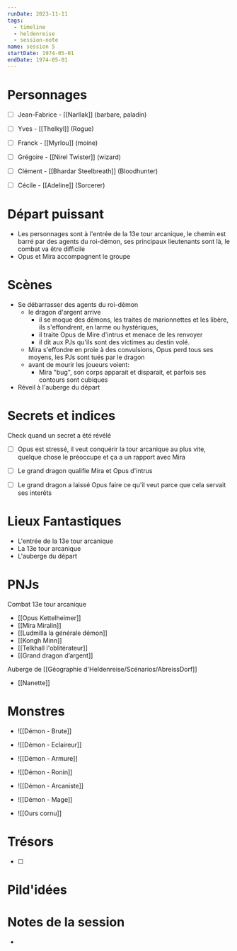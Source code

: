 ```yaml
---
runDate: 2023-11-11
tags:
  - timeline
  - heldenreise
  - session-note
name: session 5
startDate: 1974-05-01
endDate: 1974-05-01
---
```

# Personnages
- [ ]  Jean-Fabrice -  [[Narllak]] (barbare, paladin)
- [ ] Yves - [[Thelkyl]] (Rogue)
- [ ] Franck - [[Myrlou]] (moine)
- [ ] Grégoire - [[Nirel Twister]] (wizard)
- [ ] Clément - [[Bhardar Steelbreath]] (Bloodhunter)
- [ ] Cécile - [[Adeline]] (Sorcerer)


# Départ puissant
- Les personnages sont à l'entrée de la 13e tour arcanique, le chemin est barré par des agents du roi-démon, ses principaux lieutenants sont là, le combat va être difficile
- Opus et Mira accompagnent le groupe

# Scènes
- Se débarrasser des agents du roi-démon
	- le dragon d'argent arrive
		- il se moque des démons, les traites de marionnettes et les libère, ils s'effondrent, en larme ou hystériques,
		- il traite Opus de Mire d'intrus et menace de les renvoyer
		- il dit aux PJs qu'ils sont des victimes au destin volé.
	- Mira s'effondre en proie à des convulsions, Opus perd tous ses moyens, les PJs sont tués par le dragon
	- avant de mourir les joueurs voient:
		- Mira "bug", son corps apparait et disparait, et parfois ses contours sont cubiques
- Réveil à l'auberge du départ

# Secrets et indices
Check quand un secret a été révélé
- [ ] Opus est stressé, il veut conquérir la tour arcanique au plus vite, quelque chose le préoccupe et ça a un rapport avec Mira
- [ ] Le grand dragon qualifie Mira et Opus d'intrus
- [ ] Le grand dragon a laissé Opus faire ce qu'il veut parce que cela servait ses interêts



# Lieux Fantastiques
- L'entrée de la 13e tour arcanique
- La 13e tour arcanique
- L'auberge du départ

# PNJs
Combat 13e tour arcanique
- [[Opus Kettelheimer]]
- [[Mira Miralin]]
- [[Ludmilla la générale démon]]
- [[Kongh Minn]]
- [[Telkhall l'oblitérateur]]
- [[Grand dragon d’argent]]

Auberge de [[Géographie d'Heldenreise/Scénarios/AbreissDorf]]
* [[Nanette]]

# Monstres
- ![[Démon - Brute]]
- ![[Démon - Eclaireur]]
- ![[Démon - Armure]]
- ![[Démon - Ronin]]
- ![[Démon - Arcaniste]]
- ![[Démon - Mage]]

- ![[Ours cornu]]


# Trésors
- [ ]


# Pild'idées
> 

# Notes de la session
- 

